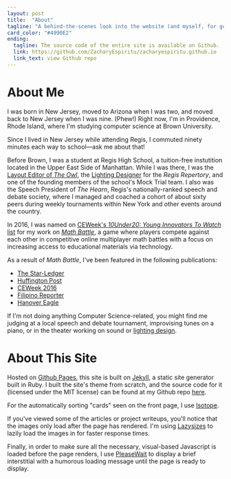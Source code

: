 ```yaml
---
layout: post
title:  "About"
tagline: "A behind-the-scenes look into the website (and myself, for good measure)"
card_color: "#4990E2"
ending:
  tagline: The source code of the entire site is available on Github.
  link: https://github.com/ZacharyEspiritu/zacharyespiritu.github.io
  link_text: view Github repo
---
```


# About Me

I was born in New Jersey, moved to Arizona when I was two, and moved back to New Jersey when I was nine. (Phew!) Right now, I'm in Providence, Rhode Island, where I'm studying computer science at Brown University.

<aside class="post-aside">
  Since I lived in New Jersey while attending Regis, I commuted ninety minutes each way to school—ask me about that!
</aside>

Before Brown, I was a student at Regis High School, a tuition-free instutition located in the Upper East Side of Manhattan. While I was there, I was the [Layout Editor of _The Owl_](/designs/the-owl), the [Lighting Designer][lighting-design] for the _Regis Repertory_, and one of the founding members of the school's Mock Trial team. I also was the Speech President of _The Hearn_, Regis's nationally-ranked speech and debate society, where I managed and coached a cohort of about sixty peers during weekly tournaments within New York and other events around the country.

In 2016, I was named on [CEWeek's _10Under20: Young Innovators To Watch_ list](https://younginnovatorstowatch.com/2016/08/03/zachary-espiritu-math-battle/) for my work on [_Math Battle_](/projects/math-battle), a game where players compete against each other in competitive online multiplayer math battles with a focus on increasing access to educational materials via technology.

As a result of _Math Battle_, I've been featured in the following publications:
- [The Star-Ledger](http://www.nj.com/morris/index.ssf/2016/07/espiritu_named_innovator_to_watch.html)
- [Huffington Post](http://www.huffingtonpost.com/robin-raskin/10-under-20-young-innovat_b_10842520.html)
- [CEWeek 2016](http://ceweekny.com/blog/2016/06/16/zachary-espiritu-math-battle/)
- [Filipino Reporter](http://www.filipinoreporter.us/home/filipino-american/3841-young-fil-am-wins-2015-congressional-district-app-challenge.html) 
- [Hanover Eagle](http://www.newjerseyhills.com/hanover_eagle/news/article_808debd0-edfa-592b-92e0-93941026fded.html)

If I'm not doing anything Computer Science-related, you might find me judging at a local speech and debate tournament, improvising tunes on a piano, or in the theater working on sound or [lighting design][lighting-design].

# About This Site

Hosted on [Github Pages][github-pages], this site is built on [Jekyll][jekyll], a static site generator built in Ruby. I built the site's theme from scratch, and the source code for it (licensed under the MIT license) can be found at my Github repo [here][source-code].

For the automatically sorting "cards" seen on the front page, I use [Isotope][isotope].

If you've viewed some of the articles or project writeups, you'll notice that the images only load after the page has rendered. I'm using [Lazysizes][lazysizes] to lazily load the images in for faster response times.

Finally, in order to make sure all the necessary, visual-based Javascript is loaded before the page renders, I use [PleaseWait][please-wait] to display a brief interstitial with a humorous loading message until the page is ready to display.

[lighting-design]: /designs/lighting-design

[github-pages]: https://pages.github.com/
[jekyll]: https://jekyllrb.com/
[source-code]: https://github.com/ZacharyEspiritu/zacharyespiritu.github.io
[isotope]: http://isotope.metafizzy.co/
[lazysizes]: http://afarkas.github.io/lazysizes/
[please-wait]: http://pathgather.github.io/please-wait/
